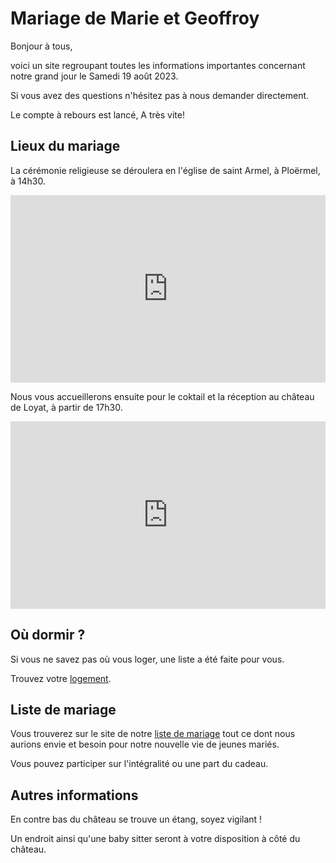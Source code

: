 # Mariage de Marie et Geoffroy

Bonjour à tous, 

voici un site regroupant toutes les informations importantes concernant notre grand jour le Samedi 19 août 2023.

 Si vous avez des questions n'hésitez pas à nous demander directement. 

Le compte à rebours est lancé, A très vite!

## Lieux du mariage
La cérémonie religieuse se déroulera en l'église de saint Armel, à Ploërmel, à 14h30.

<iframe src="https://www.google.com/maps/embed?pb=!1m18!1m12!1m3!1d2673.2284437861267!2d-2.3981547!3d47.9319647!2m3!1f0!2f0!3f0!3m2!1i1024!2i768!4f13.1!3m3!1m2!1s0x480fc991fd9178e1%3A0xe8800240a7d7c281!2s%C3%89glise%20Saint-Armel!5e0!3m2!1sfr!2sfr!4v1665820837381!5m2!1sfr!2sfr" width="100%" height="300" style="border:0;" allowfullscreen="" loading="lazy" referrerpolicy="no-referrer-when-downgrade"></iframe>

Nous vous accueillerons ensuite pour le coktail et la réception au château de Loyat, à partir de 17h30. 

<iframe src="https://www.google.com/maps/embed?pb=!1m18!1m12!1m3!1d2669.902446756415!2d-2.4069411000000005!3d47.9962724!2m3!1f0!2f0!3f0!3m2!1i1024!2i768!4f13.1!3m3!1m2!1s0x480fca4072cc7067%3A0x7eae8f2b799ae11!2sCh%C3%A2teau%20de%20Loyat!5e0!3m2!1sfr!2sfr!4v1665821007256!5m2!1sfr!2sfr" width="100%" height="300" style="border:0;" allowfullscreen="" loading="lazy" referrerpolicy="no-referrer-when-downgrade"></iframe>


## Où dormir ?
Si vous ne savez pas où vous loger, une liste a été faite pour vous.

Trouvez votre [logement](logements).

## Liste de mariage
Vous trouverez sur le site de notre  [liste de mariage](https://www.kadolog.com/fr/list/liste-de-mariage-marie-et-geoffroy)  tout ce dont nous aurions envie et besoin pour notre nouvelle vie de jeunes mariés.

Vous pouvez participer sur l'intégralité ou une part du cadeau.

## Autres informations
En contre bas du château se trouve un étang, soyez vigilant !

Un endroit ainsi qu'une baby sitter seront à votre disposition à côté du château.
